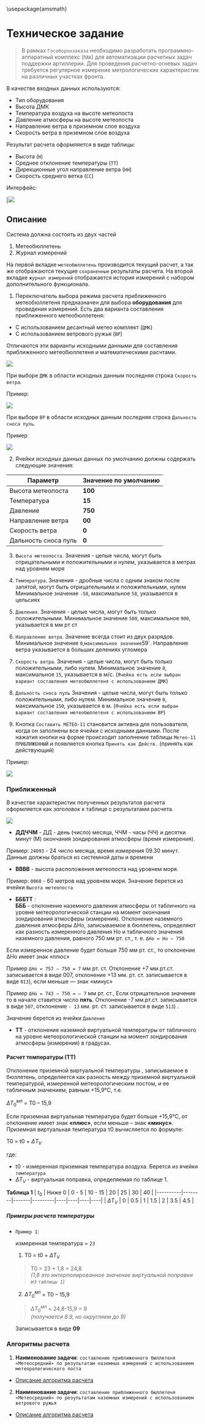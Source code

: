 \usepackage{amsmath}

# Техническое задание

> В рамках `Гособоронзаказа` необходимо разработать программно-аппаратный комплекс (`ПАК`) для автоматизации расчетных задач поддержки артиллерии. Для проведения расчетно-огневых задач требуется регулярное измерение метрологических характеристик на различных участках фронта. 

В качестве входных данных используются:

- Тип оборудования
- Высота ДМК
- Температура воздуха на высоте метеопоста
- Давление атмосферы на высоте метеопоста
- Направление ветра в приземном слое воздуха
- Скорость ветра в приземном слое воздуха

Результат расчета оформляется в виде таблицы:

- Высота (`H`)
- Среднее отклонение температуры (`TT`)
- Дирекционные угол направление ветра (`HH`)
- Скорость среднего ветка (`СС`)

Интерфейс:

|![](./_Images/1.png)

## Описание
Система должна состоять из двух частей
1. Метеобюллетень
2. Журнал измерений

На первой вкладке `метеобюллетень` производится текущий расчет, а так же отображаются текущие `сохраненные` результаты расчета.
На второй вкладке `журнал измерений` отображается история измерений с набором дополнительного функционала.

1. Переключатель выбора режима расчета приближенного метеобюллетеня предназначен для выбора **оборудования** для проведения измерений. Есть два варианта составления приближенного метеобюллетеня: 
* С использованием десантный метео комплект (`ДМК`)
* С использованием ветрового ружья (`ВР`)

Отличаются эти варианты исходными данными для составления приближенного метеобюллетеня и математическими расчтами.

![](./_Images/2.png)

При выборе `ДМК` в области исходных данным последняя строка `Скорость ветра`. 

Пример:

![](./_Images/3.png)

При выборе `ВР` в области исходных данным последняя строка `Дальность сноса пуль`.

Пример

![](./_Images/4.png)


2. Ячейки исходных данных данных по умолчанию должны содержать следующие значения:

| Параметр     | Значение по умолчанию   |
|--------------|-------------------------|
| Высота метеопоста | **100**       |
| Температура   | **15** |
| Давление    | **750** |
| Направление ветра | **00** |
| Скорость ветра | **0** |
| Дальность сноса пуль | **0** |


3. `Высота метеопоста`. Значения - целые числа, могут быть отрицательными и положительными и нулем, указывается в метрах над уровнем моря

4. `Температура`. Значения - дробные числа с одним знаком после запятой, могут быть отрицательными и положительными, нулем Минимальное значение `-58`, максимальное  `58`, указывается в цельсиях

5. `Давления`. Значения -  целые числа, могут быть только положительными. Минимальное значение `500`, максимальное  `900`, указывается в мм рт ст

6. `Направление ветра`. Значение всегда стоит из двух разрядов. Минимальное значение `0`,` максимальное значение `59`. Направление ветра указывается в больших делениях угломера

7. `Скорость ветра`. Значения -  целые числа, могут быть только положительными, либо нулем. Минимальное значение `0`, максимальное  `15`, указывается в м/с. (`Ячейка есть если выбран вариант составления метеобюллетеня с использованием ДМК`)

8. `Дальность сноса пуль` Значения -  целые числа, могут быть только положительными, либо нулем. Минимальное значение `0`, максимальное  `150`, указывается в м. (`Ячейка есть если выбран вариант составления метеобюллетеня с использованием ВР`)

9. Кнопка `Составить МЕТЕО-11` становится активна для пользователя, когда он заполнены все ячейки с исходными данными. После нажатия кнопки на форме происходит заполнение таблицы `Метео-11 ПРИБЛИЖЕННЫЙ` и появляется кнопка `Принять как Действ.` (принять как действующий)

Пример:

![](./_Images/8.png)

### Приближенный
В качестве характеристик полученных результатов расчета оформляется как _заголовок_ к таблице с результатами расчета. 

![](./_Images/9.png)

* **ДДЧЧМ** - ДД - день (число) месяца, ЧЧМ - часы (ЧЧ)  и десятки минут (М) окончания зондирования атмосферы (время измерения). 

Пример: `24093` - 24 число месяца, время измерения 09.30 минут. Данные должны браться из системной даты и времени

* **ВВВВ** - высота расположения метеопоста над уровнем моря. 

Пример: `0060` - 60 метров над уровнем моря. Значение берется из ячейки `Высота метеопоста`

* **БББТТ** :  
**БББ** - отклонение наземного давления атмосферы от табличного на уровне метеорологической станции на момент окончания зондирования атмосферы (измерения). Отклонение наземного давления атмосферы ΔНо, записываемое в бюллетень, определяют как разность измеренного давления Но и табличного значения наземного давления, равного 750 мм рт. ст., т. е. `ΔНо = Но — 750` 

Если измеренное давление будет больше 750 мм рт. ст., то отклонение ΔНо имеет знак «плюс» 

Пример `ΔНо = 757 — 750 = 7` мм рт. ст. Отклонение +7 мм.рт.ст. записывается  в виде 007, отклонение +13 мм. рт. ст. записывается в виде `013`), если меньше — знак «минус» 

Пример `ΔНо = 743 — 750 = — 7` мм рт. ст., Если отрицательное значение то в начале ставится число **пять**. Отклонение -7 мм.рт.ст. записывается  в виде `507`, отклонение `- 13` мм. рт. ст. записывается в виде `513`) .

Значение берется из ячейки `Давление`

* **ТТ** - отклонение наземной виртуальной температуры от табличного на уровне метеорологической станции на момент зондирования атмосферы (измерения) в градусах. 

#### Расчет температуры (ТТ)

Отклонение приземной виртуальной температуры ,  записываемое в бюллетень, определяется как разность между приземной виртуальной температурой, измеренной метеорологическим постом, 
и ее табличным значением, равным +15,9°С, т.е.


$ΔT_{0}^{мп}$ = T0  – 15,9


Если приземная  виртуальная температура будет больше +15,9°С, 
от отклонение  имеет знак **«плюс»**, если меньше – знак **«минус»**.
Приземная виртуальная температура τ0 вычисляется по формуле:

T0 = t0  + $ΔТ_{V}$

где:
- t0 - измеренная приземная температура воздуха. Берется из ячейки `температура`
- $ΔТ_{V}$ - виртуальная поправка, определяемая по таблице 1.

**Таблица 1**
|  $t_{0}$ | Ниже 0 | 0 - 5 | 10 - 15 | 20 | 25 | 30 | 40 |
|----------|--------|-------|---------|----|----|----|----|
| $ΔТ_{V}$ | 0      | 0.5   | 1       | 1.5  | 2  | 3.5 | 4.5 |

##### Примеры расчета температуры
- `Пример 1`: 
    
    измеренная температура = `23`<br> 
    1. T0 = t0  + $ΔТ_{V}$

    > T0 = 23 + 1,8 = 24,8<br> 
    > _(1,8 это интерполированное значение виртуальной поправки из `таблицы 1`)_

    2. $ΔT_{0}^{мп}$ = T0  – 15,9

    > $ΔT_{0}^{мп}$ = 24,8-15,9 = 9 <br>
    > _(получается 8.9, но округляем до 9)_ 
    
    Записывается в виде **09**

### Алгоритмы расчета

1. **Наименование задачи**: `составление приближенного бюллетеня «Метеосредний» по результатам наземных измерений с использованием метеорологического поста`

- [Описание алгоритма расчета](./AlgoritmDmk.md)

2. **Наименование задачи**: `составление приближенного бюллетеня «Метеосредний» по результатам наземных измерений с использованием ветрового ружья`

- [Описание алгоритма расчета](./AlgoritmBp.md)

